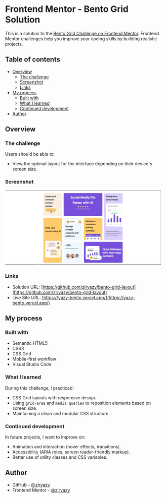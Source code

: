 # Frontend Mentor - Bento Grid Solution

This is a solution to the [Bento Grid Challenge on Frontend Mentor](https://www.frontendmentor.io/challenges/bento-grid-RMydElrlOj). Frontend Mentor challenges help you improve your coding skills by building realistic projects. 

## Table of contents

- [Overview](#overview)
  - [The challenge](#the-challenge)
  - [Screenshot](#screenshot)
  - [Links](#links)
- [My process](#my-process)
  - [Built with](#built-with)
  - [What I learned](#what-i-learned)
  - [Continued development](#continued-development)
- [Author](#author)

## Overview

### The challenge

Users should be able to:

- View the optimal layout for the interface depending on their device's screen size.

### Screenshot

![Screenshot of the project](./screenshot.jpg)

### Links

- Solution URL: [https://github.com/ziryazy/bento-grid-layout](https://github.com/ziryazy/bento-grid-layout)
- Live Site URL: [https://yazy-bento.vercel.app/](https://yazy-bento.vercel.app/)

## My process

### Built with

- Semantic HTML5
- CSS3
- CSS Grid
- Mobile-first workflow
- Visual Studio Code

### What I learned

During this challenge, I practiced:

- CSS Grid layouts with responsive design.
- Using `grid-area` and `media queries` to reposition elements based on screen size.
- Maintaining a clean and modular CSS structure.

### Continued development

In future projects, I want to improve on:

- Animation and interaction (hover effects, transitions).
- Accessibility (ARIA roles, screen reader-friendly markup).
- Better use of utility classes and CSS variables.

## Author

- GitHub - [@ziryazy](https://github.com/ziryazy)
- Frontend Mentor - [@ziryazy](https://www.frontendmentor.io/profile/ziryazy)

